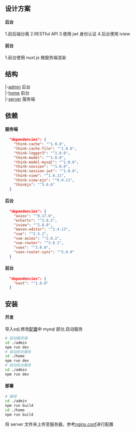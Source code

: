 ## 设计方案  

#### 后台
1.前后端分离
2.RESTful API
3.使用 jwt 身份认证
4.后台使用 iview

#### 前台
1.前台使用 nuxt.js 做服务端渲染

## 结构  

|-[admin](https://github.com/lscho/ThinkJS-Vue.js-blog/tree/master/admin) 后台  
|-[home](https://github.com/lscho/ThinkJS-Vue.js-blog/tree/master/home) 前台  
|-[server](https://github.com/lscho/ThinkJS-Vue.js-blog/tree/master/server) 服务端  


## 依赖 

#### 服务端  

```json
  "dependencies": {
    "think-cache": "^1.0.0",
    "think-cache-file": "^1.0.8",
    "think-logger3": "^1.0.0",
    "think-model": "^1.0.0",
    "think-model-mysql": "^1.0.0",
    "think-session": "^1.0.0",
    "think-session-jwt": "^1.0.8",
    "think-view": "^1.0.11",
    "think-view-ejs": "^0.0.11",
    "thinkjs": "^3.0.0"
  }
```
#### 后台

```json
  "dependencies": {
    "axios": "^0.17.0",
    "echarts": "^3.8.5",
    "iview": "^2.8.0",
    "mavon-editor": "^2.4.13",
    "vue": "^2.5.2",
    "vue-axios": "^2.0.2",
    "vue-router": "^3.0.1",
    "vuex": "^3.0.0",
    "vuex-router-sync": "^5.0.0"
  }
```

#### 前台

```json
  "dependencies": {
    "nuxt": "^1.0.0"
  }
```

## 安装  

#### 开发  

导入sql,修改[配置](https://github.com/lscho/ThinkJS-Vue.js-blog/blob/master/server/src/config/adapter.js)中 mysql 部分,启动服务  
```bash
# 启动服务端
cd ./admin
npm run dev
# 启动前台服务
cd ./home
npm run dev
# 启动后台服务
cd ./admin
npm run dev
```

#### 部署  

```bash
# 编译
cd ./admin
npm run build
cd ./home
npm run build
```

将 server 文件夹上传至服务器，参考[nginx.conf](https://github.com/lscho/ThinkJS-Vue.js-blog/blob/master/server/nginx.conf)进行配置